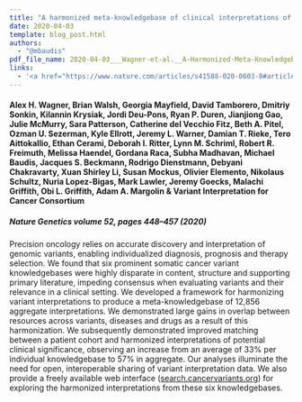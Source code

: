 ```yaml
---
title: "A harmonized meta-knowledgebase of clinical interpretations of somatic genomic variants in cancer"
date: 2020-04-03
template: blog_post.html 
authors: 
  - "@mbaudis"
pdf_file_name: 2020-04-03___Wagner-et-al.__A-Harmonized-Meta-Knowledgebase-of-Somatic-Cancer-Variants__Nature-Genetics.pdf
links:
  - '<a href="https://www.nature.com/articles/s41588-020-0603-8#article-info" target="_blank">[Nature Genetics]</a>' 
---
```


#### Alex H. Wagner, Brian Walsh, Georgia Mayfield, David Tamborero, Dmitriy Sonkin, Kilannin Krysiak, Jordi Deu-Pons, Ryan P. Duren, Jianjiong Gao, Julie McMurry, Sara Patterson, Catherine del Vecchio Fitz, Beth A. Pitel, Ozman U. Sezerman, Kyle Ellrott, Jeremy L. Warner, Damian T. Rieke, Tero Aittokallio, Ethan Cerami, Deborah I. Ritter, Lynn M. Schriml, Robert R. Freimuth, Melissa Haendel, Gordana Raca, Subha Madhavan, Michael Baudis, Jacques S. Beckmann<!--more-->, Rodrigo Dienstmann, Debyani Chakravarty, Xuan Shirley Li, Susan Mockus, Olivier Elemento, Nikolaus Schultz, Nuria Lopez-Bigas, Mark Lawler, Jeremy Goecks, Malachi Griffith, Obi L. Griffith, Adam A. Margolin & Variant Interpretation for Cancer Consortium
##### Nature Genetics volume 52, pages 448–457 (2020)

Precision oncology relies on accurate discovery and interpretation of genomic variants, enabling individualized diagnosis, prognosis and therapy selection. We found that six prominent somatic cancer variant knowledgebases were highly disparate in content, structure and supporting primary literature, impeding consensus when evaluating variants and their relevance in a clinical setting. We developed a framework for harmonizing variant interpretations to produce a meta-knowledgebase of 12,856 aggregate interpretations. We demonstrated large gains in overlap between resources across variants, diseases and drugs as a result of this harmonization. We subsequently demonstrated improved matching between a patient cohort and harmonized interpretations of potential clinical significance, observing an increase from an average of 33% per individual knowledgebase to 57% in aggregate. Our analyses illuminate the need for open, interoperable sharing of variant interpretation data. We also provide a freely available web interface ([search.cancervariants.org](http://search.cancervariants.org)) for exploring the harmonized interpretations from these six knowledgebases.

